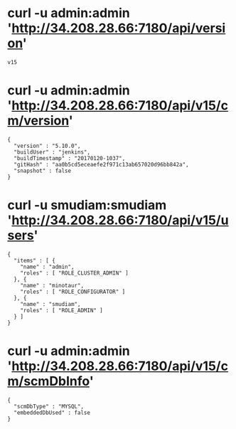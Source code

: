 # curl -u admin:admin 'http://34.208.28.66:7180/api/version'
	v15

# curl -u admin:admin 'http://34.208.28.66:7180/api/v15/cm/version'
	{
	  "version" : "5.10.0",
	  "buildUser" : "jenkins",
	  "buildTimestamp" : "20170120-1037",
	  "gitHash" : "aa0b5cd5eceaefe2f971c13ab657020d96bb842a",
	  "snapshot" : false
	}

# curl -u smudiam:smudiam 'http://34.208.28.66:7180/api/v15/users'
	{
	  "items" : [ {
	    "name" : "admin",
	    "roles" : [ "ROLE_CLUSTER_ADMIN" ]
	  }, {
	    "name" : "minotaur",
	    "roles" : [ "ROLE_CONFIGURATOR" ]
	  }, {
	    "name" : "smudiam",
	    "roles" : [ "ROLE_ADMIN" ]
	  } ]
	}
	
# curl -u admin:admin 'http://34.208.28.66:7180/api/v15/cm/scmDbInfo'
	{
	  "scmDbType" : "MYSQL",
	  "embeddedDbUsed" : false
	}
	

